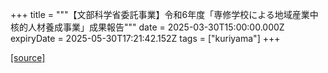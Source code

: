 +++
title = """【文部科学省委託事業】令和6年度「専修学校による地域産業中核的人材養成事業」成果報告"""
date = 2025-03-30T15:00:00.000Z
expiryDate = 2025-05-30T17:21:42.152Z
tags = ["kuriyama"]
+++


[[source]](https://www.town.kuriyama.hokkaido.jp/site/kaigofukushi/31807.html)
